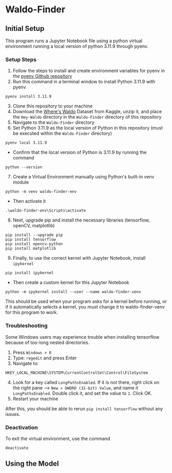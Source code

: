 # Waldo-Finder

## Initial Setup

This program runs a Jupyter Notebook file using a python virtual environment running a local version of python 3.11.9 through pyenv.

### Setup Steps

1. Follow the steps to install and create environment variables for pyenv in the [pyenv Github repository](https://github.com/pyenv/pyenv) 
2. Run this command in a terminal window to install Python 3.11.9 with pyenv
```shell
pyenv install 3.11.9
``` 
3. Clone this repository to your machine
4. Download the [Where's Waldo](https://www.kaggle.com/datasets/residentmario/wheres-waldo) Dataset from Kaggle, unzip it, and place the `Hey-Waldo` directory in the `Waldo-Finder` directory of this repository
5. Navigate to the `Waldo-Finder` directory
6. Set Python 3.11.9 as the local version of Python in this repository (must be executed within the `Waldo-Finder` directory)
```shell
pyenv local 3.11.9
```
* Confirm that the local version of Python is 3.11.9 by running the command
```shell
python --version
```
7. Create a Virtual Environment manually using Python's built-in venv module
```shell
python -m venv waldo-finder-env
```
* Then activate it
```shell
.\waldo-finder-env\Scripts\activate
```
8. Next, upgrade pip and install the necessary libraries (tensorflow, openCV, matplotlib)
```shell
pip install --upgrade pip
pip install tensorflow
pip install opencv-python
pip install matplotlib
```
9. Finally, to use the correct kernel with Jupyter Notebook, install `ipykernel`
```shell
pip install ipykernel
```
* Then create a custom kernel for this Jupyter Notebook
```shell
python -m ipykernel install --user --name waldo-finder-venv
```
This should be used when your program asks for a kernel before running, or if it automatically selects a kernel, you must change it to waldo-finder-venv for this program to work.


### Troubleshooting

Some Windows users may experience trouble when installing tensorflow because of too-long nested directories. 

1. Press `Windows + R`
2. Type: `regedit` and press Enter
3. Navigate to:
```
HKEY_LOCAL_MACHINE\SYSTEM\CurrentControlSet\Control\FileSystem
```
4. Look for a key called `LongPathsEnabled`. If it is not there, right click on the right pane --> `New > DWORD (32-bit) Value`, and name it `LongPathsEnabled`. Double click it, and set the value to `1`. Click OK.
5. Restart your machine

After this, you should be able to rerun `pip install tensorflow` without any issues.

### Deactivation
To exit the virtual environment, use the command
```shell
deactivate
```

## Using the Model


